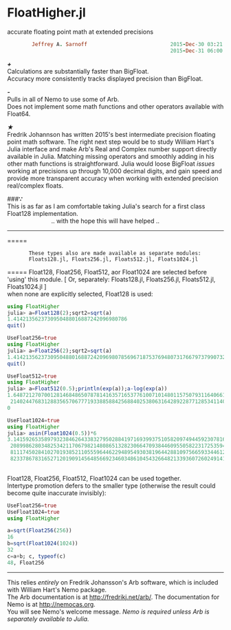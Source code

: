# FloatHigher.jl
accurate floating point math at extended precisions

```ruby
        Jeffrey A. Sarnoff                           2015-Dec-30 03:21:21 UTC America/New_York
                                                     2015-Dec-31 06:00:00 UTC (multityped ops)
```                    



*__+__*  
   Calculations are substantially faster than BigFloat.  
   Accuracy more consistently tracks displayed precision than BigFloat.  

*__-__*  
   Pulls in all of Nemo to use some of Arb.  
   Does not implement some math functions and other operators available with Float64.  
   
_★_  
   Fredrik Johannson has written 2015's best intermediate precision floating point math software. The right next step would be to study William Hart's Julia interface and make Arb's Real and Complex number support directly available in Julia. Matching missing operators and smoothly adding in his other math functions is straightforward.  Julia would loose BigFloat *issues* working at precisions up through 10,000 decimal digits,
and gain speed and provide more transparent accuracy when working with extended precision real/complex floats.  

###__∵__  
  This is as far as I am comfortable taking Julia's search for a first class Float128 implementation.  
 &nbsp;&nbsp;&nbsp;&nbsp;&nbsp;&nbsp;&nbsp;&nbsp; &nbsp;&nbsp;&nbsp;&nbsp;&nbsp;&nbsp;&nbsp;&nbsp; &nbsp;&nbsp;&nbsp;&nbsp;&nbsp;&nbsp;&nbsp;&nbsp;.. with the hope this will have helped ..

-----
=====
```
       These types also are made available as separate modules:
       Floats128.jl, Floats256.jl, Floats512.jl, Floats1024.jl
```
=====
Float128, Float256, Float512, aor Float1024 are selected before 'using' this module.
[ Or, separately: Floats128.jl, Floats256.jl, Floats512.jl, Floats1024.jl ]  
when none are explicitly selected, Float128 is used:  


```julia
using FloatHigher
julia> a=Float128(2);sqrt2=sqrt(a)
1.4142135623730950488016887242096980786
quit()

UseFloat256=true
using FloatHigher
julia> a=Float256(2);sqrt2=sqrt(a)
1.414213562373095048801688724209698078569671875376948073176679737990732478462
quit()

UseFloat512=true
using FloatHigher
julia> a=Float512(0.5);println(exp(a));a-log(exp(a))
1.648721270700128146848650787814163571653776100710148011575079311640661021194  
 2140244768312883565706777193388588425688402538063164289228771285341140760306  
0

UseFloat1024=true
using FloatHigher
julia> asin(Float1024(0.5))*6
3.141592653589793238462643383279502884197169399375105820974944592307816406286  
 2089986280348253421170679821480865132823066470938446095505822317253594081284  
 8111745028410270193852110555964462294895493038196442881097566593344612847564  
 8233786783165271201909145648566923460348610454326648213393607260249141273725  
 

```

Float128, Float256, Float512, Float1024 can be used together.  
Intertype promotion defers to the smaller type (otherwise the result could become quite inaccurate invisibly):

```julia
UseFloat256=true
UseFloat1024=true
using FloatHigher

a=sqrt(Float256(256))
16
b=sqrt(Float1024(1024))
32
c=a+b; c, typeof(c)
48, Float256

```

-----
   

This relies *entirely* on Fredrik Johansson's Arb software, which is included with William Hart's Nemo package.  
The Arb documentation is at http://fredrikj.net/arb/.  The documentation for Nemo is at http://nemocas.org.  
You will see Nemo's welcome message.  _Nemo is required unless Arb is separately available to Julia._

